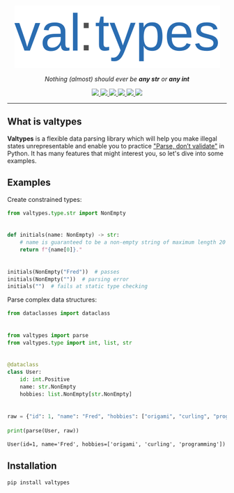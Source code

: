 <p align="center">
  <img src="https://raw.githubusercontent.com/LeeeeT/valtypes/main/docs/logo.svg" />
</p>

<p align="center">
    <em>Nothing (almost) should ever be <b>any str</b> or <b>any int</b></em>
</p>

<p align="center">
    <a href="https://pypi.org/project/valtypes">
        <img src="https://img.shields.io/pypi/v/valtypes" />
    </a>
    <a href="https://python.org/downloads">
        <img src="https://img.shields.io/pypi/pyversions/valtypes.svg" />
    </a>
    <a href="https://pepy.tech/project/valtypes">
        <img src="https://img.shields.io/pypi/dm/valtypes" />
    </a>
    <a href="https://github.com/LeeeeT/valtypes/actions/workflows/ci.yaml">
        <img src="https://img.shields.io/github/workflow/status/LeeeeT/valtypes/CI" />
    </a>
    <a href="https://valtypes.readthedocs.io/en/latest/?badge=latest">
        <img src="https://img.shields.io/readthedocs/valtypes" />
    </a>
    <a href="https://codecov.io/gh/LeeeeT/valtypes">
        <img src="https://img.shields.io/codecov/c/github/LeeeeT/valtypes" />
    </a>
</p>

---

## What is valtypes

**Valtypes** is a flexible data parsing library which will help you make illegal states unrepresentable and enable you to practice ["Parse, don’t validate"][parse-dont-validate] in Python. It has many features that might interest you, so let's dive into some examples.

## Examples

Create constrained types:

```python
from valtypes.type.str import NonEmpty

    
def initials(name: NonEmpty) -> str:
    # name is guaranteed to be a non-empty string of maximum length 20
    return f"{name[0]}."


initials(NonEmpty("Fred"))  # passes
initials(NonEmpty(""))  # parsing error
initials("")  # fails at static type checking
```

Parse complex data structures:

```python
from dataclasses import dataclass


from valtypes import parse
from valtypes.type import int, list, str


@dataclass
class User:
    id: int.Positive
    name: str.NonEmpty
    hobbies: list.NonEmpty[str.NonEmpty]

    
raw = {"id": 1, "name": "Fred", "hobbies": ["origami", "curling", "programming"]}

print(parse(User, raw))
```

```
User(id=1, name='Fred', hobbies=['origami', 'curling', 'programming'])
```

## Installation

```console
pip install valtypes
```

[parse-dont-validate]: https://lexi-lambda.github.io/blog/2019/11/05/parse-don-t-validate
